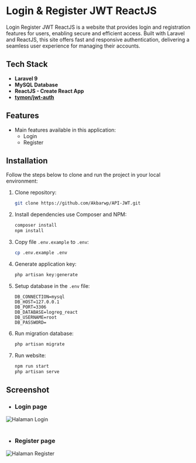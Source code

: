 # Login & Register JWT ReactJS

Login Register JWT ReactJS is a website that provides login and registration features for users, enabling secure and efficient access. Built with Laravel and ReactJS, this site offers fast and responsive authentication, delivering a seamless user experience for managing their accounts.

## Tech Stack

- **Laravel 9**
- **MySQL Database**
- **ReactJS - Create React App**
- **[tymon/jwt-auth](https://jwt-auth.readthedocs.io/en/develop/laravel-installation/)**

## Features

- Main features available in this application:
  - Login
  - Register

## Installation

Follow the steps below to clone and run the project in your local environment:

1. Clone repository:

    ```bash
    git clone https://github.com/Akbarwp/API-JWT.git
    ```

2. Install dependencies use Composer and NPM:

    ```bash
    composer install
    npm install
    ```

3. Copy file `.env.example` to `.env`:

    ```bash
    cp .env.example .env
    ```

4. Generate application key:

    ```bash
    php artisan key:generate
    ```

5. Setup database in the `.env` file:

    ```plaintext
    DB_CONNECTION=mysql
    DB_HOST=127.0.0.1
    DB_PORT=3306
    DB_DATABASE=logreg_react
    DB_USERNAME=root
    DB_PASSWORD=
    ```

6. Run migration database:

    ```bash
    php artisan migrate
    ```

7. Run website:

    ```bash
    npm run start
    php artisan serve
    ```

## Screenshot

- ### **Login page**

<img src="https://github.com/user-attachments/assets/9ac01a53-cff7-47e2-a8af-7849469c854b" alt="Halaman Login" width="" />
<br><br>

- ### **Register page**

<img src="https://github.com/user-attachments/assets/8a8e4332-3bda-49cf-9387-46f730ce124f" alt="Halaman Register" width="" />
<br><br>
